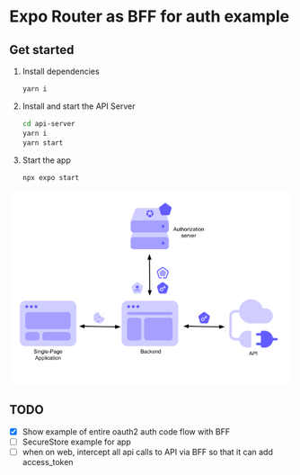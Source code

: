 # Expo Router as BFF for auth example

## Get started

1. Install dependencies

   ```bash
   yarn i
   ```

2. Install and start the API Server

   ```bash
   cd api-server
   yarn i
   yarn start
   ```

3. Start the app

   ```bash
   npx expo start
   ```

![BFF Diagram](docs/bff.png)

## TODO

- [x] Show example of entire oauth2 auth code flow with BFF
- [ ] SecureStore example for app
- [ ] when on web, intercept all api calls to API via BFF so that it can add access_token
